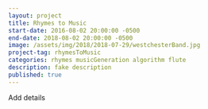 ```yaml
---
layout: project
title: Rhymes to Music
start-date: 2016-08-02 20:00:00 -0500
end-date: 2018-08-02 20:00:00 -0500
image: /assets/img/2018/2018-07-29/westchesterBand.jpg
project-tag: rhymesToMusic
categories: rhymes musicGeneration algorithm flute
description: fake description
published: true
---
```

Add details
